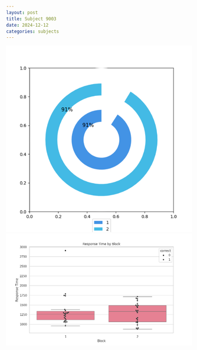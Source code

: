 ```yaml
---
layout: post
title: Subject 9003
date: 2024-12-12
categories: subjects
---
```


![](data/9003/run-2/9003__acc_test.png)
![](data/9003/run-2/9003_rt.png)
